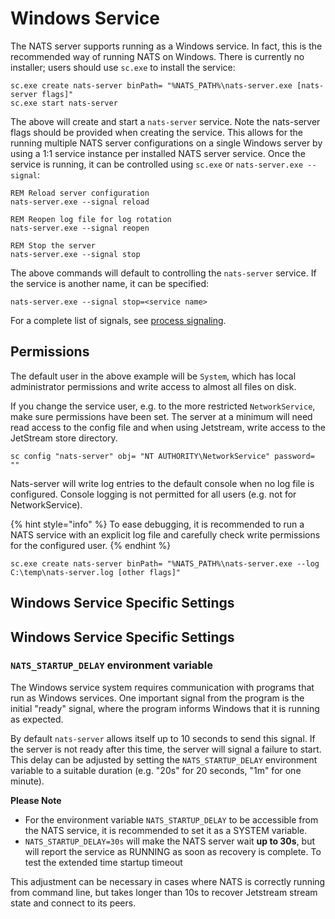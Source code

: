 # Windows Service

The NATS server supports running as a Windows service. In fact, this is the recommended way of running NATS on Windows. There is currently no installer; users should use `sc.exe` to install the service:

```shell
sc.exe create nats-server binPath= "%NATS_PATH%\nats-server.exe [nats-server flags]"
sc.exe start nats-server
```

The above will create and start a `nats-server` service. Note the nats-server flags should be provided when creating the service. This allows for the running multiple NATS server configurations on a single Windows server by using a 1:1 service instance per installed NATS server service. Once the service is running, it can be controlled using `sc.exe` or `nats-server.exe --signal`:

```shell
REM Reload server configuration
nats-server.exe --signal reload

REM Reopen log file for log rotation
nats-server.exe --signal reopen

REM Stop the server
nats-server.exe --signal stop
```

The above commands will default to controlling the `nats-server` service. If the service is another name, it can be specified:

```shell
nats-server.exe --signal stop=<service name>
```

For a complete list of signals, see [process signaling](../nats_admin/signals.md).

## Permissions
The default user in the above example will be `System`, which has local administrator permissions and write access to almost all files on disk. 

If you change the service user, e.g. to the more restricted `NetworkService`, make sure permissions have been set. The server at a minimum will need read access to the config file and when using Jetstream, write access to the JetStream store directory. 

```shell
sc config "nats-server" obj= "NT AUTHORITY\NetworkService" password= ""
```

Nats-server will write log entries to the default console when no log file is configured. Console logging is not permitted for all users (e.g. not for NetworkService).

{% hint style="info" %}
To ease debugging, it is recommended to run a NATS service with an explicit log file and carefully check write permissions for the configured user.
{% endhint %}

```shell
sc.exe create nats-server binPath= "%NATS_PATH%\nats-server.exe --log C:\temp\nats-server.log [other flags]"
```

## Windows Service Specific Settings

## Windows Service Specific Settings

### `NATS_STARTUP_DELAY` environment variable

The Windows service system requires communication with programs that run as Windows services. One important signal from the program is the initial "ready" signal, where the program informs Windows that it is running as expected.

By default `nats-server` allows itself up to 10 seconds to send this signal.
If the server is not ready after this time, the server will signal a failure to start.
This delay can be adjusted by setting the `NATS_STARTUP_DELAY` environment variable to a suitable duration (e.g. "20s" for 20 seconds, "1m" for one minute).

**Please Note** 
* For the environment variable `NATS_STARTUP_DELAY` to be accessible from the NATS service, it is recommended to set it as a SYSTEM variable. 
* `NATS_STARTUP_DELAY=30s` will make the NATS server wait **up to 30s**, but will report the service as RUNNING as soon as recovery is complete. To test the extended time startup timeout 

This adjustment can be necessary in cases where NATS is correctly running from command line, but takes longer than 10s to recover Jetstream stream state and connect to its peers.